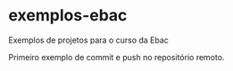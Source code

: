 # exemplos-ebac
Exemplos de projetos para o curso da Ebac

Primeiro exemplo de commit e push no repositório remoto.
